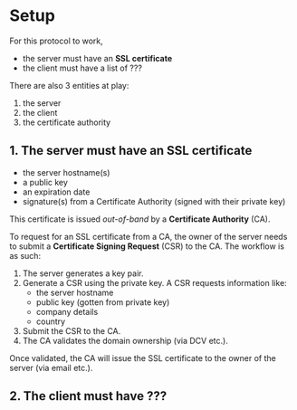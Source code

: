 # Setup

For this protocol to work,
* the server must have an **SSL certificate**
* the client must have a list of ???

There are also 3 entities at play:
1. the server
2. the client
3. the certificate authority

## 1. The server must have an SSL certificate

- the server hostname(s)
- a public key 
- an expiration date
- signature(s) from a Certificate Authority (signed with their private key)

This certificate is issued _out-of-band_ by a **Certificate Authority** (CA).

To request for an SSL certificate from a CA, the owner of the server needs to submit a **Certificate Signing Request** (CSR) to the CA. The workflow is as such:

1. The server generates a key pair.
2. Generate a CSR using the private key. A CSR requests information like:
      * the server hostname
      * public key (gotten from private key)
      * company details
      * country
3. Submit the CSR to the CA.
4. The CA validates the domain ownership (via DCV etc.).

Once validated, the CA will issue the SSL certificate to the owner of the server (via email etc.).

## 2. The client must have ???
